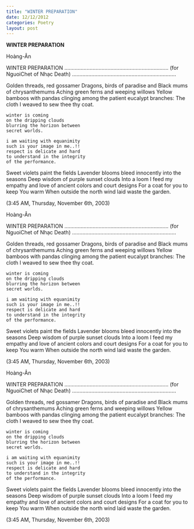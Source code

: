 ```yaml
---
title: "WINTER PREPARATION"
date: 12/12/2012
categories: Poetry
layout: post
---
```


**WINTER PREPARATION**

Hoàng-Ân


WINTER PREPARATION
......................................................................
(for NguoiChet of Nhạc Death)
......................................................................


Golden threads, red gossamer
Dragons, birds of paradise and
Black mums of chrysanthemums
Aching green ferns and weeping willows
Yellow bamboos with pandas clinging among
the patient eucalypt branches:
The cloth I weaved to sew thee thy coat.

    winter is coming
    o­n the dripping clouds
    blurring the horizon between
    secret worlds.

    i am waiting with equanimity
    such is your image in me..!!
    respect is delicate and hard
    to understand in the integrity
    of the performance.

Sweet violets paint the fields
Lavender blooms bleed innocently into the seasons
Deep wisdom of purple sunset clouds
Into a loom I feed my empathy and love
of ancient colors and court designs
For a coat for you to
keep You warm
When outside the north wind laid waste the garden.

(3:45 AM, Thursday, November 6th, 2003)

Hoàng-Ân


WINTER PREPARATION
......................................................................
(for NguoiChet of Nhạc Death)
......................................................................


Golden threads, red gossamer
Dragons, birds of paradise and
Black mums of chrysanthemums
Aching green ferns and weeping willows
Yellow bamboos with pandas clinging among
the patient eucalypt branches:
The cloth I weaved to sew thee thy coat.

    winter is coming
    o­n the dripping clouds
    blurring the horizon between
    secret worlds.

    i am waiting with equanimity
    such is your image in me..!!
    respect is delicate and hard
    to understand in the integrity
    of the performance.

Sweet violets paint the fields
Lavender blooms bleed innocently into the seasons
Deep wisdom of purple sunset clouds
Into a loom I feed my empathy and love
of ancient colors and court designs
For a coat for you to
keep You warm
When outside the north wind laid waste the garden.

(3:45 AM, Thursday, November 6th, 2003)

Hoàng-Ân


WINTER PREPARATION
......................................................................
(for NguoiChet of Nhạc Death)
......................................................................


Golden threads, red gossamer
Dragons, birds of paradise and
Black mums of chrysanthemums
Aching green ferns and weeping willows
Yellow bamboos with pandas clinging among
the patient eucalypt branches:
The cloth I weaved to sew thee thy coat.

    winter is coming
    o­n the dripping clouds
    blurring the horizon between
    secret worlds.

    i am waiting with equanimity
    such is your image in me..!!
    respect is delicate and hard
    to understand in the integrity
    of the performance.

Sweet violets paint the fields
Lavender blooms bleed innocently into the seasons
Deep wisdom of purple sunset clouds
Into a loom I feed my empathy and love
of ancient colors and court designs
For a coat for you to
keep You warm
When outside the north wind laid waste the garden.

(3:45 AM, Thursday, November 6th, 2003)
